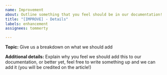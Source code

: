 ```yaml
---
name: Improvement
about: Outline something that you feel should be in our documentation!
title: "[IMPROVE] - Details"
labels: enhancement
assignees: tommerty

---
```


**Topic:**
Give us a breakdown on what we should add

**Additional details:**
Explain why you feel we should add this to our documentation, or better yet, feel free to write something up and we can add it (you will be credited on the article!)
